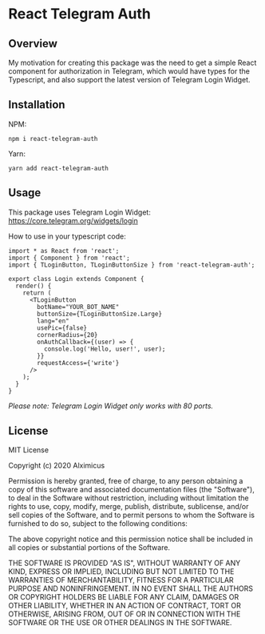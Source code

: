 # React Telegram Auth

## Overview

My motivation for creating this package was the need to get a simple React component for authorization in Telegram, which would have types for the Typescript, and also support the latest version of Telegram Login Widget.

## Installation

NPM:

`npm i react-telegram-auth` 

Yarn:

`yarn add react-telegram-auth`

## Usage

This package uses Telegram Login Widget: https://core.telegram.org/widgets/login

How to use in your typescript code:

```tsx
import * as React from 'react';
import { Component } from 'react';
import { TLoginButton, TLoginButtonSize } from 'react-telegram-auth';

export class Login extends Component {
  render() {
    return (
      <TLoginButton
        botName="YOUR_BOT_NAME"
        buttonSize={TLoginButtonSize.Large}
        lang="en"
        usePic={false}
        cornerRadius={20}
        onAuthCallback={(user) => {
          console.log('Hello, user!', user);
        }}
        requestAccess={'write'}
      />
    );
  }
}

```

*Please note: Telegram Login Widget only works with 80 ports.*


## License

MIT License

Copyright (c) 2020 Alximicus

Permission is hereby granted, free of charge, to any person obtaining a copy
of this software and associated documentation files (the "Software"), to deal
in the Software without restriction, including without limitation the rights
to use, copy, modify, merge, publish, distribute, sublicense, and/or sell
copies of the Software, and to permit persons to whom the Software is
furnished to do so, subject to the following conditions:

The above copyright notice and this permission notice shall be included in all
copies or substantial portions of the Software.

THE SOFTWARE IS PROVIDED "AS IS", WITHOUT WARRANTY OF ANY KIND, EXPRESS OR
IMPLIED, INCLUDING BUT NOT LIMITED TO THE WARRANTIES OF MERCHANTABILITY,
FITNESS FOR A PARTICULAR PURPOSE AND NONINFRINGEMENT. IN NO EVENT SHALL THE
AUTHORS OR COPYRIGHT HOLDERS BE LIABLE FOR ANY CLAIM, DAMAGES OR OTHER
LIABILITY, WHETHER IN AN ACTION OF CONTRACT, TORT OR OTHERWISE, ARISING FROM,
OUT OF OR IN CONNECTION WITH THE SOFTWARE OR THE USE OR OTHER DEALINGS IN THE
SOFTWARE.
